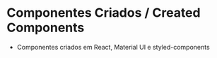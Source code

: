 # Componentes Criados / Created Components
 - Componentes criados em React, Material UI e styled-components
